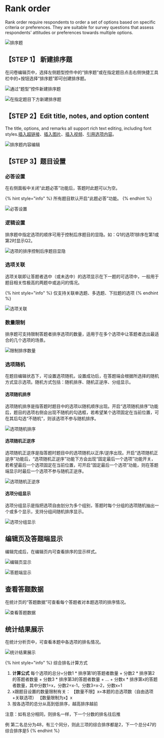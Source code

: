 # Rank order

Rank order require respondents to order a set of options based on specific criteria or preferences. They are suitable for survey questions that assess respondents' attitudes or preferences towards multiple options.

![排序题](<../../.gitbook/assets/image (173).png>)

## 【STEP 1】 新建排序题

在问卷编辑页中，选择左侧题型控件中的“排序题”或在指定题目点击右侧快捷工具栏中的+按钮选择“排序题”即可创建排序题。

![通过“题型”控件新建排序题](../../.gitbook/assets/Snipaste_2023-10-16_16-22-03.png)

![在指定题目下方新建排序题](../../.gitbook/assets/Snipaste_2023-10-16_16-22-30.png)

## 【STEP 2】Edit title, notes, and option content

The title, options, and remarks all support rich text editing, including font styles.[插入超链接](../../cao-zuo-zhi-yin/wen-juan-bian-ji/cha-ru-chao-lian-jie.md)、[插入图片](../../cao-zuo-zhi-yin/wen-juan-bian-ji/cha-ru-tu-pian.md)、[插入视频](../../cao-zuo-zhi-yin/wen-juan-bian-ji/cha-ru-shi-pin.md)、[引用选项内容](../../cao-zuo-zhi-yin/wen-juan-bian-ji/nei-rong-yin-yong.md)。

![排序题内容编辑](../../.gitbook/assets/Snipaste_2023-10-16_16-23-37.png)

## 【STEP 3】题目设置

### 必答设置

在右侧面板中关闭“此题必答”功能后，答题时此题可以为空。

{% hint style="info" %}
所有题目默认开启“此题必答”功能。
{% endhint %}

![必答设置](../../.gitbook/assets/Snipaste_2023-10-16_16-25-03.png)

### 逻辑设置

排序题中指定选项的顺序可用于控制后序题目的显隐。如：Q1的选项1排序在第1或第2时显示Q2。

![选项的排序控制后序题目显隐](<../../.gitbook/assets/image (666).png>)

### 选项关联

选项关联即让答题者选中（或未选中）的选项显示在下一题的可选项中，一般用于题目相关性极高的两题中或追问的情况。

{% hint style="info" %}
仅支持关联单选题、多选题、下拉题的选项
{% endhint %}

![选项关联](../../.gitbook/assets/Snipaste_2023-10-16_16-29-08.png)

### 数量限制

排序题可支持限制答题者排序选项的数量，适用于在多个选项中让答题者选出最适合的几个选项的场景。

![限制排序数量](<../../.gitbook/assets/image (306).png>)

### 选项随机

在题目编辑状态下，可设置选项随机，设置成功后，在答题端会根据所选择的随机方式显示选项。随机方式包括：随机排序、随机正逆序、分组显示。

#### 选项随机排序

选项随机排序是指答题时题目中的选项以随机顺序出现。开启“选项随机排序”功能后，题目的选项右侧会出现不随机的勾选框，若希望某个选项固定在当前位置，可在其后勾选“不随机”，则该选项不参与随机排序。

![选项随机排序](../../.gitbook/assets/Snipaste_2023-10-16_16-30-30.png)

#### 选项随机正逆序

选项随机正逆序是指答题时题目中的选项随机以正序/逆序出现。开启“选项随机正逆序”功能后，“选项随机正逆序”功能下方会出现“固定最后一个选项”功能开关，若希望最后一个选项固定在当前位置，可开启“固定最后一个选项”功能，则在答题端显示时最后一个选项不参与随机正逆序。

![选项随机正逆序](../../.gitbook/assets/Snipaste_2023-10-16_16-31-04.png)

#### 选项分组显示

选项分组显示是指把选项自由划分为多个组别，答题时每个分组的选项随机抽出一个或多个显示，支持分组间随机排序显示。

![选项分组显示](../../.gitbook/assets/Snipaste_2023-10-16_16-31-52.png)

## 编辑页及答题端显示

编辑完成后，在编辑页内可查看排序的显示样式。

![编辑页显示](../../.gitbook/assets/Snipaste_2023-10-16_16-49-21.png)

![答题端显示](<../../.gitbook/assets/image (348).png>)

## 查看答题数据

在统计页的“答题数据”可查看每个答题者对本题选项的排序情况。

![查看答题数据](../../.gitbook/assets/Snipaste_2023-10-16_17-06-10.png)

## 统计结果展示

在统计分析页中，可查看本题中各选项的排名情况。

![统计结果展示](../../.gitbook/assets/Snipaste_2023-10-16_17-05-19.png)

{% hint style="info" %}
综合排名计算方式

1. **计算公式** 每个选项的总分=分数1 \* 排序第1的答题者数量 + 分数2 \* 排序第2的答题者数量 + 分数3 \* 排序第3的答题者数量 + ... + 分数x \* 排序第x的答题者数量，其中分数1=x，分数2=x-1，分数3=x-2，分数x=1&#x20;
2. x跟题目设置的数量限制有关： 【数量不限】x=本题的总选项数（自由选项+关联选项） 【数量限制为x】x
3. 按各选项的总分从高到低排序，越高排序越前

注意：如有总分相同，则排名一样，下一个分数的排名往后推&#x20;

例 第二名总分为48，有三个同分，则此三项的综合排序都是2，下一个总分47的综合排序是5
{% endhint %}
